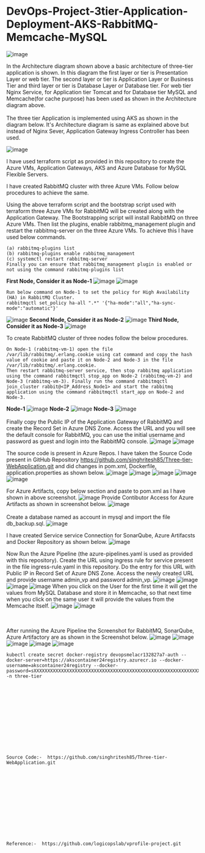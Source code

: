 # DevOps-Project-3tier-Application-Deployment-AKS-RabbitMQ-Memcache-MySQL
![image](https://github.com/singhritesh85/DevOps-Project-3tier-Application-Deployment-AKS-RabbitMQ-Memcache-MySQL/assets/56765895/482ebf42-eb81-4fc4-9d26-eb41cd18a3cf)

In the Architecture diagram shown above a basic architecture of three-tier application is shown. In this diagram the first layer or tier is Presentation Layer or web tier. The second layer or tier is Application Layer or Business Tier and third layer or tier is Database Layer or Database tier. For web tier Nginx Service, for Application tier Tomcat and for Database tier MySQL and Memcache(for cache purpose) has been used as shown in the Architecture diagram above.
<br><br/>
The three tier Application is implemented using AKS as shown in the diagram below. It's Architecture diagram is same as explained above but instead of Nginx Sever, Application Gateway Ingress Controller has been used.

![image](https://github.com/singhritesh85/DevOps-Project-3tier-Application-Deployment-AKS-RabbitMQ-Memcache-MySQL/assets/56765895/dfb02adb-020a-430d-a106-f6086bf1ce95)

I have used terraform script as provided in this repository to create the Azure VMs, Application Gateways, AKS and Azure Database for MySQL Flexible Servers.

I have created RabbitMQ cluster with three Azure VMs. Follow below procedures to achieve the same.

Using the above terraform script and the bootstrap script used with terraform three Azure VMs for RabbitMQ will be created along with the Application Gateway.
The Bootstrapping script will install RabbitMQ on three Azure VMs. Then list the plugins, enable rabbitmq_management plugin and restart the rabbitmq-server on the three Azure VMs. To achieve this I have used below commands.
```
(a) rabbitmq-plugins list
(b) rabbitmq-plugins enable rabbitmq_management
(c) systemctl restart rabbitmq-server
Finally you can ensure that rabbitmq_management plugin is enabled or not using the command rabbitmq-plugins list
```
**First Node, Consider it as Node-1**
![image](https://github.com/singhritesh85/DevOps-Project-3tier-Application-Deployment-AKS-RabbitMQ-Memcache-MySQL/assets/56765895/35fd035e-0d1b-400b-8f98-ba3a025851e3)
![image](https://github.com/singhritesh85/DevOps-Project-3tier-Application-Deployment-AKS-RabbitMQ-Memcache-MySQL/assets/56765895/6990f16d-f80b-4148-bea8-ac2e15c3349a)
```
Run below command on Node-1 to set the policy for High Availability (HA) in RabbitMQ Cluster.
rabbitmqctl set_policy ha-all ".*" '{"ha-mode":"all","ha-sync-mode":"automatic"}'
```
![image](https://github.com/singhritesh85/DevOps-Project-3tier-Application-Deployment-AKS-RabbitMQ-Memcache-MySQL/assets/56765895/796a981b-442c-42f1-8826-e36893ee25ef)
**Second Node, Consider it as Node-2**
![image](https://github.com/singhritesh85/DevOps-Project-3tier-Application-Deployment-AKS-RabbitMQ-Memcache-MySQL/assets/56765895/32b7736d-0c85-4a74-a67d-b6d04e4afb77)
**Third Node, Consider it as Node-3**
![image](https://github.com/singhritesh85/DevOps-Project-3tier-Application-Deployment-AKS-RabbitMQ-Memcache-MySQL/assets/56765895/28f8d608-5f77-47a3-a935-d625219a93cd)

To create RabbitMQ cluster of three nodes follow the below procedures.
```
On Node-1 (rabbitmq-vm-1) open the file /var/lib/rabbitmq/.erlang.cookie using cat command and copy the hash value of cookie and paste it on Node-2 and Node-3 in the file /var/lib/rabbitmq/.erlang.cookie.
Then restart rabbitmq-server service, then stop rabbitmq application using the command rabbitmqctl stop_app on Node-2 (rabbitmq-vm-2) and Node-3 (rabbitmq-vm-3). Finally run the command rabbitmqctl join_cluster rabbit@<IP_Address_Node1> and start the rabbitmq application using the command rabbitmqctl start_app on Node-2 and Node-3.
```
**Node-1**
![image](https://github.com/singhritesh85/DevOps-Project-3tier-Application-Deployment-AKS-RabbitMQ-Memcache-MySQL/assets/56765895/0799cd86-1e32-4f25-8a26-b689db591369)
**Node-2**
![image](https://github.com/singhritesh85/DevOps-Project-3tier-Application-Deployment-AKS-RabbitMQ-Memcache-MySQL/assets/56765895/f11288ad-bceb-442a-b07d-d33ffc8ee555)
**Node-3**
![image](https://github.com/singhritesh85/DevOps-Project-3tier-Application-Deployment-AKS-RabbitMQ-Memcache-MySQL/assets/56765895/2f69144b-c910-415d-b539-28080f2c3ffc)
<br><br/>
Finally copy the Public IP of the Application Gateway of RabbitMQ and create the Record Set in Azure DNS Zone. Access the URL and you will see the default console for RabbitMQ, you can use the initial username and password as guest and login into the RabbitMQ console.
![image](https://github.com/singhritesh85/DevOps-Project-3tier-Application-Deployment-AKS-RabbitMQ-Memcache-MySQL/assets/56765895/40afcab3-70e5-4cdb-abf4-ec31e0bfb704)
![image](https://github.com/singhritesh85/DevOps-Project-3tier-Application-Deployment-AKS-RabbitMQ-Memcache-MySQL/assets/56765895/bec24e74-a2e1-4d62-883d-70e0d9c3d590)

The source code is present in Azure Repos. I have taken the Source Code present in GitHub Repository https://github.com/singhritesh85/Three-tier-WebApplication.git and did changes in pom.xml, Dockerfile, application.properties as shown below.
![image](https://github.com/singhritesh85/DevOps-Project-3tier-Application-Deployment-AKS-RabbitMQ-Memcache-MySQL/assets/56765895/6ac43e57-0fda-4875-8cd0-209e713bd071)
![image](https://github.com/singhritesh85/DevOps-Project-3tier-Application-Deployment-AKS-RabbitMQ-Memcache-MySQL/assets/56765895/fbc78d53-0463-4826-bb77-470a67961e64)
![image](https://github.com/singhritesh85/DevOps-Project-3tier-Application-Deployment-AKS-RabbitMQ-Memcache-MySQL/assets/56765895/8642df42-993e-4413-93c2-b85559891020)
![image](https://github.com/singhritesh85/DevOps-Project-3tier-Application-Deployment-AKS-RabbitMQ-Memcache-MySQL/assets/56765895/d9771bb1-b839-4b11-8808-2fab921c5119)
![image](https://github.com/singhritesh85/DevOps-Project-3tier-Application-Deployment-AKS-RabbitMQ-Memcache-MySQL/assets/56765895/c26edc3a-4d1b-4cdc-92da-584fe6ab3179)

For Azure Artifacts, copy below section and paste to pom.xml as I have shown in above screenshot.
![image](https://github.com/singhritesh85/DevOps-Project-3tier-Application-Deployment-AKS-RabbitMQ-Memcache-MySQL/assets/56765895/913dd4de-c185-44dc-9426-11908005cf28)
Provide Contibutor Access for Azure Artifacts as shown in screenshot below.
![image](https://github.com/singhritesh85/DevOps-Project-3tier-Application-Deployment-AKS-RabbitMQ-Memcache-MySQL/assets/56765895/619d8baf-3add-4556-afb5-b1d5d3e66afd)
<br><br/>
Create a database named as account in mysql and import the file db_backup.sql. 
![image](https://github.com/singhritesh85/DevOps-Project-3tier-Application-Deployment-AKS-RabbitMQ-Memcache-MySQL/assets/56765895/c069b23f-f058-4fea-9440-834fb7740133)

I have created Service service Connection for SonarQube, Azure Artifacsts and Docker Repository as shown below.
![image](https://github.com/singhritesh85/DevOps-Project-3tier-Application-Deployment-AKS-RabbitMQ-Memcache-MySQL/assets/56765895/5e3e05ec-d8ca-482d-a74e-22adc671ff2b)

Now Run the Azure Pipeline (the azure-pipelines.yaml is used as provided with this repository). Create the URL using ingress rule for service present in the file ingress-rule.yaml in this repository. Do the entry for this URL with Public IP in Record Set of Azure DNS Zone. Access the newly created URL and provide username admin_vp and password admin_vp.
![image](https://github.com/singhritesh85/DevOps-Project-3tier-Application-Deployment-AKS-RabbitMQ-Memcache-MySQL/assets/56765895/1884ada8-64d6-4141-bd86-f0dfdae3c610)
![image](https://github.com/singhritesh85/DevOps-Project-3tier-Application-Deployment-AKS-RabbitMQ-Memcache-MySQL/assets/56765895/0a3a808b-55ab-428b-89ab-a37eb811c554)
![image](https://github.com/singhritesh85/DevOps-Project-3tier-Application-Deployment-AKS-RabbitMQ-Memcache-MySQL/assets/56765895/783e3b59-40b2-413f-a126-1b386777af81)
![image](https://github.com/singhritesh85/DevOps-Project-3tier-Application-Deployment-AKS-RabbitMQ-Memcache-MySQL/assets/56765895/345f74c8-c782-4fdd-9878-a3b5c21c5931)
When you click on the User for the first time it will get the values from MySQL Database and store it in Memcache, so that next time when you click on the same user it will provide the values from the Memcache itself.
![image](https://github.com/singhritesh85/DevOps-Project-3tier-Application-Deployment-AKS-RabbitMQ-Memcache-MySQL/assets/56765895/36f4d33c-cbd6-462e-8899-6fe17f783a22)
![image](https://github.com/singhritesh85/DevOps-Project-3tier-Application-Deployment-AKS-RabbitMQ-Memcache-MySQL/assets/56765895/8b3a2cad-a36a-4a98-80b8-f7be94e3fe40)

<br><br/>
After running the Azure Pipeline the Screenshot for RabbitMQ, SonarQube, Azure Artifactory are as shown in the Screenshot below.
![image](https://github.com/singhritesh85/DevOps-Project-3tier-Application-Deployment-AKS-RabbitMQ-Memcache-MySQL/assets/56765895/faa15af6-5176-4fc7-94de-39079de9df5f)
![image](https://github.com/singhritesh85/DevOps-Project-3tier-Application-Deployment-AKS-RabbitMQ-Memcache-MySQL/assets/56765895/d99d5211-272d-422d-a252-6a82bbe19469)
![image](https://github.com/singhritesh85/DevOps-Project-3tier-Application-Deployment-AKS-RabbitMQ-Memcache-MySQL/assets/56765895/cb9238e9-34d4-451b-aab5-fe38f0b25679)
![image](https://github.com/singhritesh85/DevOps-Project-3tier-Application-Deployment-AKS-RabbitMQ-Memcache-MySQL/assets/56765895/6e74fce2-838d-436c-9a9e-a10dd463876c)
![image](https://github.com/singhritesh85/DevOps-Project-3tier-Application-Deployment-AKS-RabbitMQ-Memcache-MySQL/assets/56765895/0468da53-6ded-4290-98a8-7bc6e2f30d77)

```
kubectl create secret docker-registry devopsmelacr132827a7-auth --docker-server=https://akscontainer24registry.azurecr.io --docker-username=akscontainer24registry --docker-password=sXXXXXXXXXXXXXXXXXXXXXXXXXXXXXXXXXXXXXXXXXXXXXXXXXXXXXXXXXXXXXXXXXXXt/ -n three-tier
```
<br><br/>
<br><br/>
<br><br/>
<br><br/>
<br><br/>
```
Source Code:-  https://github.com/singhritesh85/Three-tier-WebApplication.git
```
<br><br/>
<br><br/>
<br><br/>
<br><br/>
<br><br/>
```
Reference:-  https://github.com/logicopslab/vprofile-project.git
```
